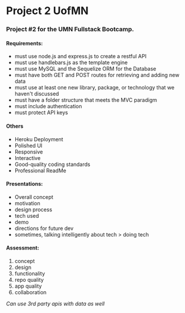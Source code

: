# Project 2 UofMN
### Project #2 for the UMN Fullstack Bootcamp.

#### Requirements:
- must use node.js and express.js to create a restful API
- must use handlebars.js as the template engine
- must use MySQL and the Sequelize ORM for the Database
- must have both GET and POST routes for retrieving and adding new data
- must use at least one new library, package, or technology that we haven't discussed
- must have a folder structure that meets the MVC paradigm
- must include authentication
- must protect API keys

#### Others
- Heroku Deployment
- Polished UI
- Responsive
- Interactive
- Good-quality coding standards
- Professional ReadMe

#### Presentations:
- Overall concept
- motivation
- design process
- tech used
- demo
- directions for future dev
- sometimes, talking intelligently about tech > doing tech

#### Assessment:
1. concept
2. design
3. functionality 
4. repo quality
5. app quality
6. collaboration

*Can use 3rd party apis with data as well*
